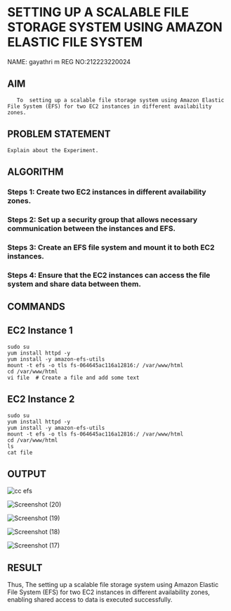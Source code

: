  # SETTING UP A SCALABLE FILE STORAGE SYSTEM USING AMAZON ELASTIC FILE SYSTEM
 NAME: gayathri m
 REG NO:212223220024
  ## AIM
       To  setting up a scalable file storage system using Amazon Elastic File System (EFS) for two EC2 instances in different availability zones. 
## PROBLEM STATEMENT
    Explain about the Experiment.

## ALGORITHM
 ### Steps 1: Create two EC2 instances in different availability zones.
 ### Steps 2: Set up a security group that allows necessary communication between the instances and EFS.
 ### Steps 3: Create an EFS file system and mount it to both EC2 instances.
 ### Steps 4: Ensure that the EC2 instances can access the file system and share data between them.

## COMMANDS
## EC2 Instance 1
```
sudo su
yum install httpd -y
yum install -y amazon-efs-utils
mount -t efs -o tls fs-064645ac116a12816:/ /var/www/html
cd /var/www/html
vi file  # Create a file and add some text
```
## EC2 Instance 2
```
sudo su
yum install httpd -y
yum install -y amazon-efs-utils
mount -t efs -o tls fs-064645ac116a12816:/ /var/www/html
cd /var/www/html
ls
cat file  
```
## OUTPUT
![cc efs](https://github.com/user-attachments/assets/a8dc5954-b5e1-4c22-bd92-38d3f5088ad2)

![Screenshot (20)](https://github.com/user-attachments/assets/630ca823-6b2b-4909-b17b-617ddf596071)

![Screenshot (19)](https://github.com/user-attachments/assets/c239a039-a48f-4be2-b61c-2c70cd2eed76)

![Screenshot (18)](https://github.com/user-attachments/assets/1c7a8044-d7cc-4ce8-991d-3a95743c2eb2)

![Screenshot (17)](https://github.com/user-attachments/assets/eadd4798-ed10-415c-92a9-bd3774156c1e)

 
## RESULT
 Thus, The setting up a scalable file storage system using Amazon Elastic File System (EFS) for two EC2 instances in different availability zones, enabling shared access to data is executed successfully.

  


